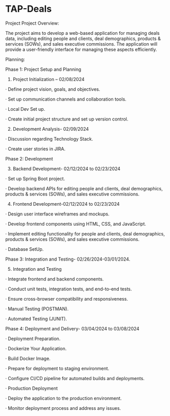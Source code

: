 # TAP-Deals
Project 
Project Overview:

The project aims to develop a web-based application for managing deals data, including editing people and clients, deal demographics, products & services (SOWs), and sales executive commissions. The application will provide a user-friendly interface for managing these aspects efficiently.

Planning:

Phase 1: Project Setup and Planning

1) Project Initialization – 02/08/2024

· Define project vision, goals, and objectives.

· Set up communication channels and collaboration tools.

· Local Dev Set up. 

· Create initial project structure and set up version control.

2) Development Analysis- 02/09/2024

· Discussion regarding Technology Stack.

· Create user stories in JIRA.

Phase 2: Development

3) Backend Development- 02/12/2024 to 02/23/2024

· Set up Spring Boot project.

· Develop backend APIs for editing people and clients, deal demographics, products & services (SOWs), and sales executive commissions.

4) Frontend Development-02/12/2024 to 02/23/2024

· Design user interface wireframes and mockups.

· Develop frontend components using HTML, CSS, and JavaScript.

· Implement editing functionality for people and clients, deal demographics, products & services (SOWs), and sales executive commissions.

· Database SetUp.

Phase 3: Integration and Testing- 02/26/2024-03/01/2024.

5) Integration and Testing

· Integrate frontend and backend components.

· Conduct unit tests, integration tests, and end-to-end tests.

· Ensure cross-browser compatibility and responsiveness.

· Manual Testing (POSTMAN).

· Automated Testing (JUNIT).

Phase 4: Deployment and Delivery- 03/04/2024 to 03/08/2024

· Deployment Preparation.

· Dockerize Your Application.

· Build Docker Image.

· Prepare for deployment to staging environment.

· Configure CI/CD pipeline for automated builds and deployments.

· Production Deployment

· Deploy the application to the production environment.

· Monitor deployment process and address any issues.
